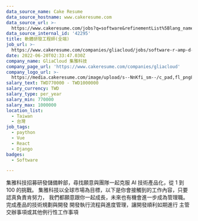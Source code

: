 ```yaml
---
data_source_name: Cake Resume
data_source_hostname: www.cakeresume.com
data_source_url: >-
  https://www.cakeresume.com/jobs?q=software&refinementList%5Blang_name%5D%5B0%5D=English&refinementList%5Bsalary_type%5D=per_year&range%5Bsalary_range%5D%5Bmin%5D=1000000&page=2
data_source_internal_id: '42295'
title: 軟體研發工程師(全端)
job_url: >-
  https://www.cakeresume.com/companies/gliacloud/jobs/software-r-amp-d-engineer-reserve-cadre
date: 2022-06-20T02:33:47.030Z
company_name: GliaCloud 集雅科技
company_page_url: 'https://www.cakeresume.com/companies/gliacloud'
company_logo_url: >-
  https://media.cakeresume.com/image/upload/s--NnKfi_sm--/c_pad,fl_png8,h_200,w_200/v1565941306/toliwpxmw5sg8nrwuujs.png
salary_text: TWD770000 - TWD1000000
salary_currency: TWD
salary_type: per_year
salary_min: 770000
salary_max: 1000000
location_list:
  - Taiwan
  - 台灣
job_tags:
  - paython
  - Vue
  - React
  - Django
badges:
  - Software

---
```


集雅科技招募研發儲備幹部，尋找願意與團隊一起克服 AI 技術產品化，從 1 到 100 的挑戰。 集雅科技以全球市場為目標，以下是你會接觸到的工作內容，只要認真負責肯努力， 我們都願意跟你一起成長，未來也有機會進一步成為管理職。 完成產品的技術規劃與開發 開發執行流程與進度管理，讓開發順利如期進行 主管交辦事項或其他例行性工作事項